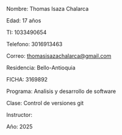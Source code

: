 Nombre: Thomas Isaza Chalarca

Edad: 17 años

TI: 1033490654

Telefono: 3016913463

Correo: thomasisazachalarca@gmail.com

Residencia: Bello-Antioquia

FICHA: 3169892

Programa: Analisis y desarrollo de software

Clase: Control de versiones git

Instructor: 

Año: 2025

